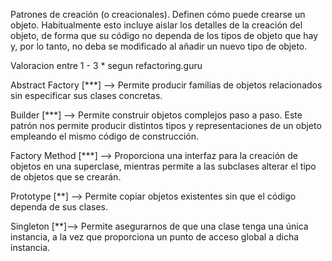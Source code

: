 



Patrones de creación (o creacionales). Definen cómo puede crearse un objeto. 
Habitualmente esto incluye aislar los detalles de la creación del objeto, de forma que su código 
no dependa de los tipos de objeto que hay y, por lo tanto, no deba se modificado al añadir un nuevo tipo de objeto.



 Valoracion entre 1 - 3 * segun refactoring.guru


Abstract Factory [***] --> Permite producir familias de objetos relacionados sin especificar sus clases concretas.

Builder [***] --> Permite construir objetos complejos paso a paso. Este patrón nos permite producir distintos tipos y representaciones de un objeto 
                  empleando el mismo código de construcción.


Factory Method [***] --> Proporciona una interfaz para la creación de objetos en una superclase, mientras permite a las subclases alterar el tipo de 
                          objetos que se crearán.


Prototype [**] --> Permite copiar objetos existentes sin que el código dependa de sus clases.


Singleton [**]--> Permite asegurarnos de que una clase tenga una única instancia, a la vez que proporciona un punto de acceso 
                   global a dicha instancia.
